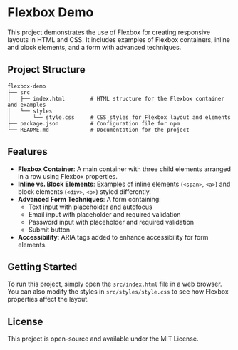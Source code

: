 # Flexbox Demo

This project demonstrates the use of Flexbox for creating responsive layouts in HTML and CSS. It includes examples of Flexbox containers, inline and block elements, and a form with advanced techniques.

## Project Structure

```
flexbox-demo
├── src
│   ├── index.html        # HTML structure for the Flexbox container and examples
│   └── styles
│       └── style.css     # CSS styles for Flexbox layout and elements
├── package.json          # Configuration file for npm
└── README.md             # Documentation for the project
```

## Features

- **Flexbox Container**: A main container with three child elements arranged in a row using Flexbox properties.
- **Inline vs. Block Elements**: Examples of inline elements (`<span>`, `<a>`) and block elements (`<div>`, `<p>`) styled differently.
- **Advanced Form Techniques**: A form containing:
  - Text input with placeholder and autofocus
  - Email input with placeholder and required validation
  - Password input with placeholder and required validation
  - Submit button
- **Accessibility**: ARIA tags added to enhance accessibility for form elements.

## Getting Started

To run this project, simply open the `src/index.html` file in a web browser. You can also modify the styles in `src/styles/style.css` to see how Flexbox properties affect the layout.

## License

This project is open-source and available under the MIT License.